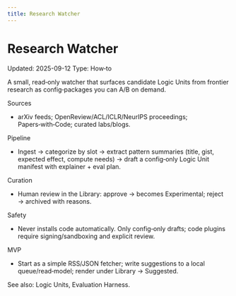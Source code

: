 ```yaml
---
title: Research Watcher
---
```


# Research Watcher
Updated: 2025-09-12
Type: How‑to

A small, read‑only watcher that surfaces candidate Logic Units from frontier research as config‑packages you can A/B on demand.

Sources
- arXiv feeds; OpenReview/ACL/ICLR/NeurIPS proceedings; Papers‑with‑Code; curated labs/blogs.

Pipeline
- Ingest → categorize by slot → extract pattern summaries (title, gist, expected effect, compute needs) → draft a config‑only Logic Unit manifest with explainer + eval plan.

Curation
- Human review in the Library: approve → becomes Experimental; reject → archived with reasons.

Safety
- Never installs code automatically. Only config‑only drafts; code plugins require signing/sandboxing and explicit review.

MVP
- Start as a simple RSS/JSON fetcher; write suggestions to a local queue/read‑model; render under Library → Suggested.

See also: Logic Units, Evaluation Harness.

